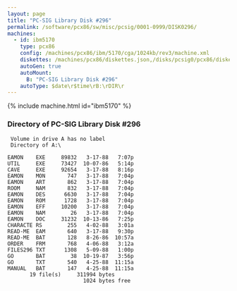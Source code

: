 ```yaml
---
layout: page
title: "PC-SIG Library Disk #296"
permalink: /software/pcx86/sw/misc/pcsig/0001-0999/DISK0296/
machines:
  - id: ibm5170
    type: pcx86
    config: /machines/pcx86/ibm/5170/cga/1024kb/rev3/machine.xml
    diskettes: /machines/pcx86/diskettes.json,/disks/pcsig0/pcx86/diskettes.json
    autoGen: true
    autoMount:
      B: "PC-SIG Library Disk #296"
    autoType: $date\r$time\rB:\rDIR\r
---
```


{% include machine.html id="ibm5170" %}

### Directory of PC-SIG Library Disk #296

     Volume in drive A has no label
     Directory of A:\

    EAMON    EXE     89832   3-17-88   7:07p
    UTIL     EXE     73427  10-07-86   5:14p
    CAVE     EXE     92654   3-17-88   8:16p
    EAMON    MON       747   3-17-88   7:04p
    EAMON    ART       862   3-17-88   7:04p
    ROOM     NAM       832   3-17-88   7:04p
    EAMON    DES      6630   3-17-88   7:04p
    EAMON    ROM      1728   3-17-88   7:04p
    EAMON    EFF     10200   3-17-88   7:04p
    EAMON    NAM        26   3-17-88   7:04p
    EAMON    DOC     31232  10-13-86   7:25p
    CHARACTE RS        255   4-02-88   3:01a
    READ-ME  EAM       640   3-17-88   9:30p
    READ-ME  BAT       128   8-26-86  10:57a
    ORDER    FRM       768   4-06-88   3:12a
    FILES296 TXT      1308   5-09-88   1:00p
    GO       BAT        38  10-19-87   3:56p
    GO       TXT       540   4-25-88  11:15a
    MANUAL   BAT       147   4-25-88  11:15a
           19 file(s)     311994 bytes
                            1024 bytes free

